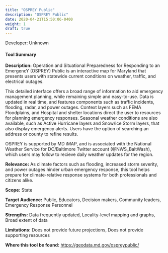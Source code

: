 ```yaml
---
title: "OSPREY Public"
description: "OSPREY Public"
date: 2020-04-21T15:50:06-0400
weight: 1
draft: true
---
```

Developer: Unknown

#### Tool Summary
**Description:** Operation and Situational Preparedness for Responding to an EmergencY (OSPREY) Public is an interactive map for Maryland that presents users with statewide current conditions on weather, traffic, and electrical outages.

This detailed interface offers a broad range of information to aid emergency management planning, while remaining simple and easy-to-use. Data is updated in real time, and features components such as traffic incidents, flooding, radar, and power outages. Context layers such as FEMA Floodplains, and Hospital and shelter locations direct the user to resources for planning emergency responses. Seasonal weather conditions are also available, such as Active Hurricane layers and Snow/Ice Storm layers, that also display emergency alerts. Users have the option of searching an address or county to refine results.

OSPREY is supported by MD iMAP, and is associated with the National Weather Service for DC/Baltimore Twitter account (@NWS_BaltWash), which users may follow to recieve daily weather updates for the region.

**Relevance:** As climate factors such as flooding, increased storm severity, and power outages hinder urban emergency response, this tool helps prepare for climate-relative response systems for both professionals and citizens alike.

**Scope:** State

**Target Audience:** Public, Educators, Decision makers, Community leaders, Emergency Response Personnel

**Strengths:** Data frequently updated, Locality-level mapping and graphs, Broad extent of data

**Limitations:** Does not provide future projections, Does not provide supporting resources

**Where this tool be found:** https://geodata.md.gov/ospreypublic/
